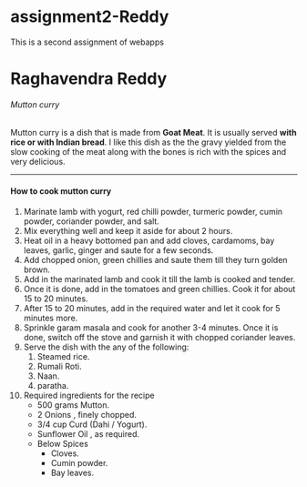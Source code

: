 # assignment2-Reddy
This is a second assignment of webapps

# Raghavendra Reddy
###### Mutton curry

Mutton curry is a dish that is made from **Goat Meat**. It is usually served **with rice or with Indian bread**. I like this dish as the the gravy yielded from the slow cooking of the meat along with the bones is rich with the spices and very delicious.

***

#### How to cook mutton curry
1. Marinate lamb with yogurt, red chilli powder, turmeric powder, cumin powder, coriander powder, and salt.
2. Mix everything well and keep it aside for about 2 hours.
3. Heat oil in a heavy bottomed pan and add cloves, cardamoms, bay leaves, garlic, ginger and saute for a few seconds.
4. Add chopped onion, green chillies and saute them till they turn golden brown.
5. Add in the marinated lamb and cook it till the lamb is cooked and tender.
6. Once it is done, add in the tomatoes and green chillies. Cook it for about 15 to 20 minutes.
7. After 15 to 20 minutes, add in the required water and let it cook for 5 minutes more.
8. Sprinkle garam masala and cook for another 3-4 minutes. Once it is done, switch off the stove and garnish it with chopped coriander leaves.
9. Serve the dish with the any of the following:
    1. Steamed rice.
    2. Rumali Roti.
    3. Naan.
    4. paratha.
10. Required ingredients for the recipe
    * 500 grams Mutton.
    * 2 Onions , finely chopped.
    * 3/4 cup Curd (Dahi / Yogurt).
    * Sunflower Oil , as required.
    * Below Spices
        * Cloves.
        * Cumin powder.
        * Bay leaves.



